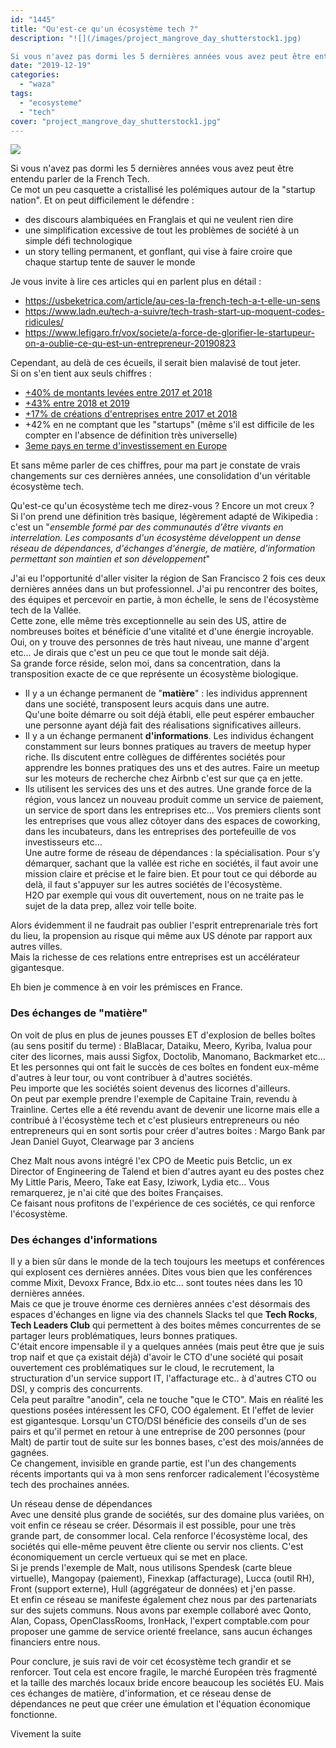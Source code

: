 ```yaml
---
id: "1445"
title: "Qu'est-ce qu'un écosystème tech ?"
description: "![](/images/project_mangrove_day_shutterstock1.jpg)

Si vous n'avez pas dormi les 5 dernières années vous avez peut être entendu parler de la French T..."
date: "2019-12-19"
categories: 
  - "waza"
tags: 
  - "ecosysteme"
  - "tech"
cover: "project_mangrove_day_shutterstock1.jpg"
---
```


![](/images/project_mangrove_day_shutterstock1.jpg)

Si vous n'avez pas dormi les 5 dernières années vous avez peut être entendu parler de la French Tech.  
Ce mot un peu casquette a cristallisé les polémiques autour de la "startup nation". Et on peut difficilement le défendre :

- des discours alambiquées en Franglais et qui ne veulent rien dire
- une simplification excessive de tout les problèmes de société à un simple défi technologique
- un story telling permanent, et gonflant, qui vise à faire croire que chaque startup tente de sauver le monde

Je vous invite à lire ces articles qui en parlent plus en détail :

- https://usbeketrica.com/article/au-ces-la-french-tech-a-t-elle-un-sens
- https://www.ladn.eu/tech-a-suivre/tech-trash-start-up-moquent-codes-ridicules/
- https://www.lefigaro.fr/vox/societe/a-force-de-glorifier-le-startupeur-on-a-oublie-ce-qu-est-un-entrepreneur-20190823

Cependant, au delà de ces écueils, il serait bien malavisé de tout jeter.  
Si on s'en tient aux seuls chiffres :

- [+40% de montants levées entre 2017 et 2018](https://www.latribune.fr/technos-medias/innovation-et-start-up/levees-de-fonds-la-france-en-passe-de-reussir-sa-mue-en-scale-up-nation-805706.html)
- [+43% entre 2018 et 2019](https://www.latribune.fr/technos-medias/innovation-et-start-up/levees-de-fonds-pourquoi-la-france-ne-va-pas-depasser-le-royaume-uni-de-sitot-826906.html)
- [+17% de créations d'entreprises entre 2017 et 2018](https://medium.com/@AdrienChl/point-d%C3%A9tape-sur-l-%C3%A9cosyst%C3%A8me-startups-fran%C3%A7ais-en-2019-4c0defa4180)
- +42% en ne comptant que les "startups" (même s'il est difficile de les compter en l'absence de définition très universelle)
- [3eme pays en terme d'investissement en Europe](https://medium.com/@AdrienChl/point-d%C3%A9tape-sur-l-%C3%A9cosyst%C3%A8me-startups-fran%C3%A7ais-en-2019-4c0defa4180)

Et sans même parler de ces chiffres, pour ma part je constate de vrais changements sur ces dernières années, une consolidation d'un véritable écosystème tech.

Qu'est-ce qu'un écosystème tech me direz-vous ? Encore un mot creux ?  
Si l'on prend une définition très basique, légèrement adapté de Wikipedia : c'est un "_ensemble formé par des communautés d'être vivants en interrelation. Les composants d'un écosystème développent un dense réseau de dépendances, d'échanges d'énergie, de matière, d'information permettant son maintien et son développement_"

J'ai eu l'opportunité d'aller visiter la région de San Francisco 2 fois ces deux dernières années dans un but professionnel. J'ai pu rencontrer des boites, des équipes et percevoir en partie, à mon échelle, le sens de l'écosystème tech de la Vallée.  
Cette zone, elle même très exceptionnelle au sein des US, attire de nombreuses boites et bénéficie d'une vitalité et d'une énergie incroyable.  
Oui, on y trouve des personnes de très haut niveau, une manne d'argent etc… Je dirais que c'est un peu ce que tout le monde sait déjà.  
Sa grande force réside, selon moi, dans sa concentration, dans la transposition exacte de ce que représente un écosystème biologique.

- Il y a un échange permanent de "**matière**" : les individus apprennent dans une société, transposent leurs acquis dans une autre.  
    Qu'une boite démarre ou soit déjà établi, elle peut espérer embaucher une personne ayant déjà fait des réalisations significatives ailleurs.
- Il y a un échange permanent **d'informations**. Les individus échangent constamment sur leurs bonnes pratiques au travers de meetup hyper riche. Ils discutent entre collègues de différentes sociétés pour apprendre les bonnes pratiques des uns et des autres. Faire un meetup sur les moteurs de recherche chez Airbnb c'est sur que ça en jette.
- Ils utilisent les services des uns et des autres. Une grande force de la région, vous lancez un nouveau produit comme un service de paiement, un service de sport dans les entreprises etc… Vos premiers clients sont les entreprises que vous allez côtoyer dans des espaces de coworking, dans les incubateurs, dans les entreprises des portefeuille de vos investisseurs etc…  
    Une autre forme de réseau de dépendances : la spécialisation. Pour s'y démarquer, sachant que la vallée est riche en sociétés, il faut avoir une mission claire et précise et le faire bien. Et pour tout ce qui déborde au delà, il faut s'appuyer sur les autres sociétés de l'écosystème.  
    H2O par exemple qui vous dit ouvertement, nous on ne traite pas le sujet de la data prep, allez voir telle boite.

Alors évidemment il ne faudrait pas oublier l'esprit entreprenariale très fort du lieu, la propension au risque qui même aux US dénote par rapport aux autres villes.  
Mais la richesse de ces relations entre entreprises est un accélérateur gigantesque.

Eh bien je commence à en voir les prémisces en France.

### Des échanges de "matière"

On voit de plus en plus de jeunes pousses ET d'explosion de belles boîtes (au sens positif du terme) : BlaBlacar, Dataiku, Meero, Kyriba, Ivalua pour citer des licornes, mais aussi Sigfox, Doctolib, Manomano, Backmarket etc…  
Et les personnes qui ont fait le succès de ces boîtes en fondent eux-même d'autres à leur tour, ou vont contribuer à d'autres sociétés.  
Peu importe que les sociétés soient devenus des licornes d'ailleurs.  
On peut par exemple prendre l'exemple de Capitaine Train, revendu à Trainline. Certes elle a été revendu avant de devenir une licorne mais elle a contribué à l'écosystème tech et c'est plusieurs entrepreneurs ou néo entrepreneurs qui en sont sortis pour créer d'autres boites : Margo Bank par Jean Daniel Guyot, Clearwage par 3 anciens

Chez Malt nous avons intégré l'ex CPO de Meetic puis Betclic, un ex Director of Engineering de Talend et bien d'autres ayant eu des postes chez My Little Paris, Meero, Take eat Easy, Iziwork, Lydia etc… Vous remarquerez, je n'ai cité que des boites Françaises.  
Ce faisant nous profitons de l'expérience de ces sociétés, ce qui renforce l'écosystème.

### Des échanges d'informations

Il y a bien sûr dans le monde de la tech toujours les meetups et conférences qui explosent ces dernières années. Dites vous bien que les conférences comme Mixit, Devoxx France, Bdx.io etc… sont toutes nées dans les 10 dernières années.  
Mais ce que je trouve énorme ces dernières années c'est désormais des espaces d'échanges en ligne via des channels Slacks tel que **Tech Rocks**, **Tech Leaders Club** qui permettent à des boites mêmes concurrentes de se partager leurs problématiques, leurs bonnes pratiques.  
C'était encore impensable il y a quelques années (mais peut être que je suis trop naif et que ça existait déjà) d'avoir le CTO d'une société qui posait ouvertement ces problématiques sur le cloud, le recrutement, la structuration d'un service support IT, l'affacturage etc.. à d'autres CTO ou DSI, y compris des concurrents.  
Cela peut paraître "anodin", cela ne touche "que le CTO". Mais en réalité les questions posées intéressent les CFO, COO également. Et l'effet de levier est gigantesque. Lorsqu'un CTO/DSI bénéficie des conseils d'un de ses pairs et qu'il permet en retour à une entreprise de 200 personnes (pour Malt) de partir tout de suite sur les bonnes bases, c'est des mois/années de gagnées.  
Ce changement, invisible en grande partie, est l'un des changements récents importants qui va à mon sens renforcer radicalement l'écosystème tech des prochaines années.

Un réseau dense de dépendances  
Avec une densité plus grande de sociétés, sur des domaine plus variées, on voit enfin ce réseau se créer. Désormais il est possible, pour une très grande part, de consommer local. Cela renforce l'écosystème local, des sociétés qui elle-même peuvent être cliente ou servir nos clients. C'est économiquement un cercle vertueux qui se met en place.  
Si je prends l'exemple de Malt, nous utilisons Spendesk (carte bleue virtuelle), Mangopay (paiement), Finexkap (affacturage), Lucca (outil RH), Front (support externe), Hull (aggrégateur de données) et j'en passe.  
Et enfin ce réseau se manifeste également chez nous par des partenariats sur des sujets communs. Nous avons par exemple collaboré avec Qonto, Alan, Copass, OpenClassRooms, IronHack, l'expert comptable.com pour proposer une gamme de service orienté freelance, sans aucun échanges financiers entre nous.

Pour conclure, je suis ravi de voir cet écosystème tech grandir et se renforcer. Tout cela est encore fragile, le marché Européen très fragmenté et la taille des marchés locaux bride encore beaucoup les sociétés EU. Mais ces échanges de matière, d'information, et ce réseau dense de dépendances ne peut que créer une émulation et l'équation économique fonctionne.

Vivement la suite
